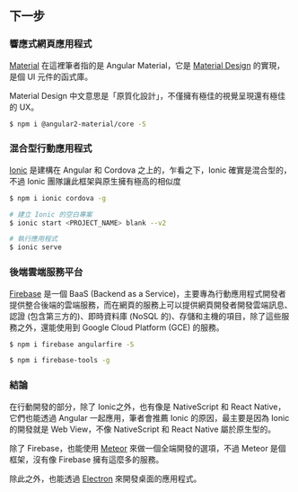 ## 下一步

### 響應式網頁應用程式

[Material](https://material.angular.io/) 在這裡筆者指的是 Angular Material，它是 [Material Design](https://material.google.com/) 的實現，是個 UI 元件的函式庫。

Material Design 中文意思是「原質化設計」，不僅擁有極佳的視覺呈現還有極佳的 UX。

```bash
$ npm i @angular2-material/core -S
```

### 混合型行動應用程式

[Ionic](http://ionicframework.com/) 是建構在 Angular 和 Cordova 之上的，乍看之下，Ionic 確實是混合型的，不過 Ionic 團隊讓此框架與原生擁有極高的相似度

```bash
$ npm i ionic cordova -g
```

```bash
# 建立 Ionic 的空白專案
$ ionic start <PROJECT_NAME> blank --v2
```

```bash
# 執行應用程式
$ ionic serve
```

### 後端雲端服務平台

[Firebase](https://firebase.google.com/) 是一個 BaaS (Backend as a Service)，主要專為行動應用程式開發者提供整合後端的雲端服務，而在網頁的服務上可以提供網頁開發者開發雲端訊息、認證 (包含第三方的)、即時資料庫 (NoSQL 的)、存儲和主機的項目，除了這些服務之外，還能使用到 Google Cloud Platform (GCE) 的服務。

```bash
$ npm i firebase angularfire -S
```
```bash
$ npm i firebase-tools -g
```

### 結論

在行動開發的部分，除了 Ionic之外，也有像是 NativeScript 和 React Native，它們也能透過 Angular 一起應用，筆者會推薦 Ionic 的原因，最主要是因為 Ionic 的開發就是 Web View，不像 NativeScript 和 React Native 屬於原生型的。

除了 Firebase，也能使用 [Meteor](https://github.com/Urigo/angular-meteor) 來做一個全端開發的選項，不過 Meteor 是個框架，沒有像 Firebase 擁有這麼多的服務。

除此之外，也能透過 [Electron](http://electron.atom.io/) 來開發桌面的應用程式。
